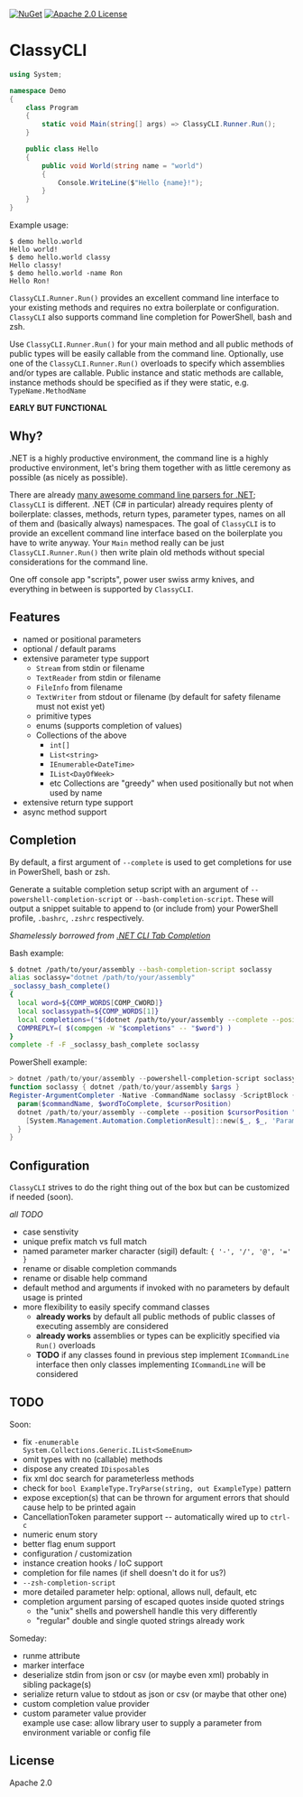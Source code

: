 [![NuGet](https://img.shields.io/nuget/v/ClassyCLI.svg)](https://www.nuget.org/packages/ClassyCLI)
[![Apache 2.0 License](https://img.shields.io/github/license/cameronism/ClassyCLI.svg)](https://github.com/cameronism/ClassyCLI/blob/master/LICENSE)

# ClassyCLI

```csharp
using System;

namespace Demo
{
    class Program
    {
        static void Main(string[] args) => ClassyCLI.Runner.Run();
    }

    public class Hello
    {
        public void World(string name = "world")
        {
            Console.WriteLine($"Hello {name}!");
        }
    }
}
```

Example usage:

```
$ demo hello.world
Hello world!
$ demo hello.world classy
Hello classy!
$ demo hello.world -name Ron
Hello Ron!
```

`ClassyCLI.Runner.Run()` provides an excellent command line interface to your existing methods and 
requires no extra boilerplate or configuration.  `ClassyCLI` also supports command line completion
for PowerShell, bash and zsh.

Use `ClassyCLI.Runner.Run()` for your main method and all public methods of public types will be easily callable from the command line.  Optionally, use one of the `ClassyCLI.Runner.Run()` overloads to specify which assemblies and/or types are callable.  Public instance and static methods are callable, instance methods should be specified as if they were static, e.g. `TypeName.MethodName`

**EARLY BUT FUNCTIONAL**

## Why?

.NET is a highly productive environment, the command line is a highly productive environment, 
let's bring them together with as little ceremony as possible (as nicely as possible).

There are already [many awesome command line parsers for .NET](https://github.com/quozd/awesome-dotnet#cli);
`ClassyCLI` is different.  .NET (C# in particular) already requires 
plenty of boilerplate: classes, methods, return types, parameter types, names on all of them and (basically always) namespaces.
The goal of `ClassyCLI` is to provide an excellent command line interface based on the boilerplate you have to write anyway.
Your `Main` method really can be just `ClassyCLI.Runner.Run()` then 
write plain old methods without special considerations for the command line.

One off console app "scripts", power user swiss army knives, and everything in between is supported by `ClassyCLI`.


## Features

- named or positional parameters
- optional / default params
- extensive parameter type support
	- `Stream` from stdin or filename
	- `TextReader` from stdin or filename
	- `FileInfo` from filename
	- `TextWriter` from stdout or filename (by default for safety filename must not exist yet)
	- primitive types
	- enums (supports completion of values)
	- Collections of the above
		- `int[]`
		- `List<string>`
		- `IEnumerable<DateTime>`
		- `IList<DayOfWeek>`
		- etc
		Collections are "greedy" when used positionally but not when used by name
- extensive return type support
- async method support





## Completion

By default, a first argument of `--complete` is used to get completions for use in PowerShell, bash or zsh.

Generate a suitable completion setup script with an argument of `--powershell-completion-script` or `--bash-completion-script`.  These will output a snippet suitable to append to (or include from) your PowerShell profile, `.bashrc`, `.zshrc` respectively.

_Shamelessly borrowed from [.NET CLI Tab Completion](https://github.com/dotnet/cli/blob/master/Documentation/general/tab-completion.md)_


Bash example:

```bash
$ dotnet /path/to/your/assembly --bash-completion-script soclassy
alias soclassy="dotnet /path/to/your/assembly"
_soclassy_bash_complete()
{
  local word=${COMP_WORDS[COMP_CWORD]}
  local soclassypath=${COMP_WORDS[1]}
  local completions=("$(dotnet /path/to/your/assembly --complete --position ${COMP_POINT} "${COMP_LINE}")")
  COMPREPLY=( $(compgen -W "$completions" -- "$word") )
}
complete -f -F _soclassy_bash_complete soclassy
```


PowerShell example:

```powershell
> dotnet /path/to/your/assembly --powershell-completion-script soclassy
function soclassy { dotnet /path/to/your/assembly $args }
Register-ArgumentCompleter -Native -CommandName soclassy -ScriptBlock {
  param($commandName, $wordToComplete, $cursorPosition)
  dotnet /path/to/your/assembly --complete --position $cursorPosition "$wordToComplete" | ForEach-Object {
    [System.Management.Automation.CompletionResult]::new($_, $_, 'ParameterValue', $_)
  }
}
```

## Configuration

`ClassyCLI` strives to do the right thing out of the box but can be customized if needed (soon).

_all TODO_

- case senstivity
- unique prefix match vs full match
- named parameter marker character (sigil)
	default: `{ '-', '/', '@', '=' }`
- rename or disable completion commands
- rename or disable help command
- default method and arguments if invoked with no parameters
	by default usage is printed
- more flexibility to easily specify command classes
	- **already works** by default all public methods of public classes of executing assembly are considered
	- **already works** assemblies or types can be explicitly specified via `Run()` overloads
	- **TODO** if any classes found in previous step implement `ICommandLine` interface then
		only classes implementing `ICommandLine` will be considered

## TODO

Soon:

- fix  `-enumerable                System.Collections.Generic.IList<SomeEnum>`
- omit types with no (callable) methods
- dispose any created `IDisposable`s
- fix xml doc search for parameterless methods
- check for `bool ExampleType.TryParse(string, out ExampleType)` pattern
- expose exception(s) that can be thrown for argument errors that should cause help to be printed again
- CancellationToken parameter support -- automatically wired up to `ctrl-c`
- numeric enum story
- better flag enum support
- configuration / customization
- instance creation hooks / IoC support
- completion for file names (if shell doesn't do it for us?)
- `--zsh-completion-script`
- more detailed parameter help: optional, allows null, default, etc
- completion argument parsing of escaped quotes inside quoted strings
	- the "unix" shells and powershell handle this very differently
	- "regular" double and single quoted strings already work


Someday:


-   runme attribute
-   marker interface
-   deserialize stdin from json or csv (or maybe even xml) probably in sibling package(s)
-   serialize return value to stdout as json or csv (or maybe that other one)
-	custom completion value provider
-	custom parameter value provider  
	example use case: allow library user to supply a parameter from environment variable or config file



## License

Apache 2.0
